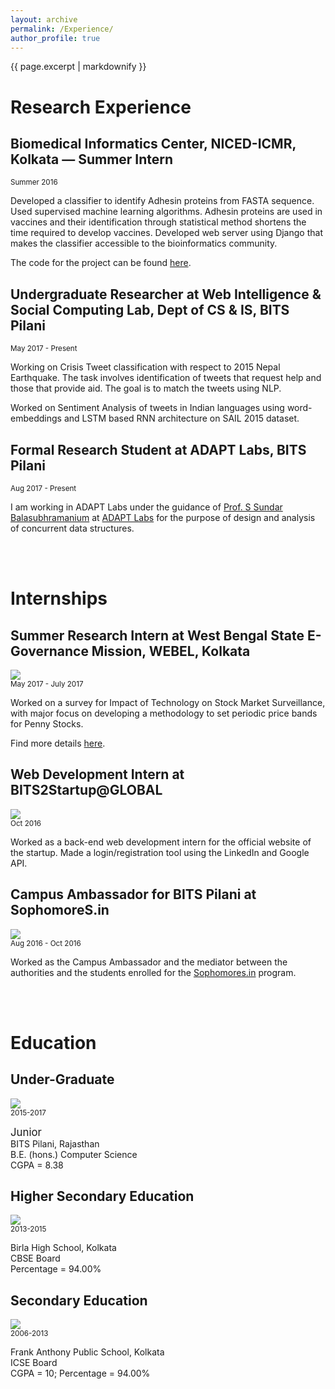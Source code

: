 ```yaml
---
layout: archive
permalink: /Experience/
author_profile: true
---
```


{{ page.excerpt | markdownify }}

# Research Experience

## Biomedical Informatics Center,  NICED-ICMR, Kolkata — Summer Intern
<small> Summer 2016 </small>
<p>Developed a classifier to identify Adhesin proteins from FASTA sequence. Used supervised machine learning algorithms.
Adhesin proteins are used in vaccines and their identification through statistical method shortens the time required to develop vaccines.
 Developed web server using Django that makes the classifier accessible to the bioinformatics community.</p>
 
The code for the project can be found <a href ="https://github.com/atalukdar/BacterialAdhesinClassifier">here</a>.


## Undergraduate Researcher at Web Intelligence & Social Computing Lab, Dept of CS & IS, BITS Pilani 
<small>May 2017 - Present </small>

<p> Working on Crisis Tweet classification with respect to 2015 Nepal Earthquake. The task involves identification of tweets that request help and those that provide aid. The goal is to match the tweets using NLP.</p>

<p>Worked on Sentiment Analysis of tweets in Indian languages using word-embeddings and LSTM based RNN architecture on SAIL 2015 dataset.</p>

## Formal Research Student at ADAPT Labs, BITS Pilani
<small>Aug 2017 - Present</small>

<p>I am working in ADAPT Labs under the guidance of <a href="http://universe.bits-pilani.ac.in/pilani/sundarb/profile">Prof. S Sundar Balasubhramanium</a> at <a href="http://www.bits-pilani.ac.in/pilani/computerscience/AdvancedDataAnalyticsParallelTechnologiesLaboratory">ADAPT Labs</a> for the purpose of design and analysis of concurrent data structures.</p>
<br><br>


# Internships

## Summer Research Intern at West Bengal State E-Governance Mission, WEBEL, Kolkata
<img src = "{{ site.baseurl }}/images/BSE_logo.jpg"/><br>
<small>      May 2017 - July 2017</small>
<p>Worked on a survey for Impact of Technology on Stock Market Surveillance, with major focus on developing a methodology to set periodic price bands for Penny Stocks.</p>
<p>Find more details <a href="https://docs.google.com/document/d/e/2PACX-1vTNobA1vq7BqzXf9uhojCB4rf8jIKE3nYLbrlTpDpip7GtvOdqRSXvrjztH4lSWhEsLCYBqNpX94dxZ/pub">here</a>.</p>

## Web Development Intern at BITS2Startup@GLOBAL
<img src = "{{ site.baseurl }}/images/bits2startup@global.jpg"/><br>
<small>      Oct 2016</small>
<p>Worked as a back-end web development intern for the official website of the startup. Made a login/registration tool using the LinkedIn and Google API.</p>

## Campus Ambassador for BITS Pilani at SophomoreS.in
<img src = "{{ site.baseurl }}/images/sophomores.in_logo.png"/><br>
<small>      Aug 2016 - Oct 2016</small>
<p>Worked as the Campus Ambassador and the mediator between the authorities and the students enrolled for the <a href = "sophomores.in">Sophomores.in</a> program.</p>
<br><br>

# Education

## Under-Graduate             
<img src = "{{ site.baseurl }}/images/BITSPilani_logo.png"/><br>
<small>2015-2017</small>
<p><big>Junior</big><br>
   BITS Pilani, Rajasthan<br>
   B.E. (hons.) Computer Science<br>
   CGPA = 8.38<br>
</p>

## Higher Secondary Education
<img src="{{ site.baseurl }}/images/Pace_logo.jpg"><br>
<small>2013-2015</small>
<p>Birla High School, Kolkata<br>
   CBSE Board<br>
   Percentage = 94.00%<br>
</p>

## Secondary Education
<img src = "{{ site.baseurl }}/images/Ryan_logo.jpg"/><br>
<small>      2006-2013</small>
<p>Frank Anthony Public School, Kolkata<br>
   ICSE Board<br>
   CGPA = 10; Percentage = 94.00%<br>
</p>
